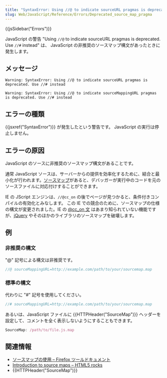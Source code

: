 ```yaml
---
title: "SyntaxError: Using //@ to indicate sourceURL pragmas is deprecated. Use //# instead"
slug: Web/JavaScript/Reference/Errors/Deprecated_source_map_pragma
---
```


{{jsSidebar("Errors")}}

JavaScript の警告 "Using `//@` to indicate sourceURL pragmas is deprecated. Use `//#` instead" は、 JavaScript の非推奨のソースマップ構文があったときに発生します。

## メッセージ

```
Warning: SyntaxError: Using //@ to indicate sourceURL pragmas is deprecated. Use //# instead

Warning: SyntaxError: Using //@ to indicate sourceMappingURL pragmas is deprecated. Use //# instead
```

## エラーの種類

{{jsxref("SyntaxError")}} が発生したという警告です。 JavaScript の実行は停止しません。

## エラーの原因

JavaScript のソースに非推奨のソースマップ構文があることです。

通常 JavaScript ソースは、サーバーからの提供を効率化するために、結合と最小化が行われます。[ソースマップ](http://www.html5rocks.com/en/tutorials/developertools/sourcemaps/)があると、デバッガーが実行中のコードを元のソースファイルに対応付けすることができます。

IE の JScript エンジンは、`//@cc_on` の後でページが見つかると、条件付きコンパイルの有効化とみなします。 この IE での競合のために、ソースマップの仕様の構文が変更されました。IE の [@cc_on 文](https://msdn.microsoft.com/ja/library/8ka90k2e%28v=vs.94%29.aspx) はあまり知られていない機能ですが、[jQuery](https://bugs.jquery.com/ticket/13274) やそのほかのライブラリのソースマップを破壊します。

## 例

### 非推奨の構文

"@" 記号による構文は非推奨です。

```js example-bad
//@ sourceMappingURL=http://example.com/path/to/your/sourcemap.map
```

### 標準の構文

代わりに "#" 記号を使用してください。

```js example-good
//# sourceMappingURL=http://example.com/path/to/your/sourcemap.map
```

あるいは、JavaScript ファイルに {{HTTPHeader("SourceMap")}} ヘッダーを設定して、コメントを全く表示しないようにすることもできます。

```js example-good
SourceMap: /path/to/file.js.map
```

## 関連情報

- [ソースマップの使用 – Firefox ツールドキュメント](/ja/docs/Tools/Debugger/How_to/Use_a_source_map)
- [Introduction to source maps – HTML5 rocks](http://www.html5rocks.com/en/tutorials/developertools/sourcemaps/)
- {{HTTPHeader("SourceMap")}}
